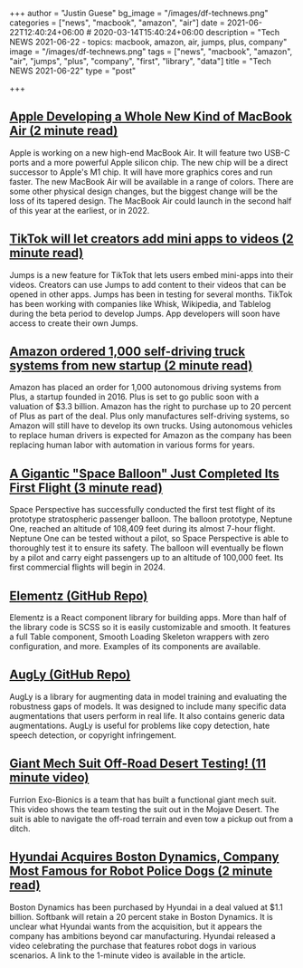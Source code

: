 +++
author = "Justin Guese"
bg_image = "/images/df-technews.png"
categories = ["news", "macbook", "amazon", "air"]
date = 2021-06-22T12:40:24+06:00 # 2020-03-14T15:40:24+06:00
description = "Tech NEWS 2021-06-22 - topics: macbook, amazon, air, jumps, plus, company"
image = "/images/df-technews.png"
tags = ["news", "macbook", "amazon", "air", "jumps", "plus", "company", "first", "library", "data"]
title = "Tech NEWS 2021-06-22"
type = "post"

+++

## [Apple Developing a Whole New Kind of MacBook Air (2 minute read)](https://www.macrumors.com/2021/06/21/apple-developing-a-whole-new-kind-of-macbook-air/)

Apple is working on a new high-end MacBook Air. It will feature two USB-C ports and a more powerful Apple silicon chip. The new chip will be a direct successor to Apple's M1 chip. It will have more graphics cores and run faster. The new MacBook Air will be available in a range of colors. There are some other physical design changes, but the biggest change will be the loss of its tapered design. The MacBook Air could launch in the second half of this year at the earliest, or in 2022.

## [TikTok will let creators add mini apps to videos (2 minute read)](https://www.theverge.com/2021/6/21/22543935/tiktok-jumps-video-apps-recipes-expanded-functionality-rollout)

Jumps is a new feature for TikTok that lets users embed mini-apps into their videos. Creators can use Jumps to add content to their videos that can be opened in other apps. Jumps has been in testing for several months. TikTok has been working with companies like Whisk, Wikipedia, and Tablelog during the beta period to develop Jumps. App developers will soon have access to create their own Jumps.

## [Amazon ordered 1,000 self-driving truck systems from new startup (2 minute read)](https://www.inputmag.com/tech/amazon-ordered-1000-self-driving-trucks-from-new-startup)

Amazon has placed an order for 1,000 autonomous driving systems from Plus, a startup founded in 2016. Plus is set to go public soon with a valuation of $3.3 billion. Amazon has the right to purchase up to 20 percent of Plus as part of the deal. Plus only manufactures self-driving systems, so Amazon will still have to develop its own trucks. Using autonomous vehicles to replace human drivers is expected for Amazon as the company has been replacing human labor with automation in various forms for years.

## [A Gigantic "Space Balloon" Just Completed Its First Flight (3 minute read)](https://interestingengineering.com/a-gigantic-space-balloon-just-completed-its-first-flight)

Space Perspective has successfully conducted the first test flight of its prototype stratospheric passenger balloon. The balloon prototype, Neptune One, reached an altitude of 108,409 feet during its almost 7-hour flight. Neptune One can be tested without a pilot, so Space Perspective is able to thoroughly test it to ensure its safety. The balloon will eventually be flown by a pilot and carry eight passengers up to an altitude of 100,000 feet. Its first commercial flights will begin in 2024.

## [Elementz (GitHub Repo)](https://github.com/elementz-ui/elementz)

Elementz is a React component library for building apps. More than half of the library code is SCSS so it is easily customizable and smooth. It features a full Table component, Smooth Loading Skeleton wrappers with zero configuration, and more. Examples of its components are available.

## [AugLy (GitHub Repo)](https://github.com/facebookresearch/AugLy)

AugLy is a library for augmenting data in model training and evaluating the robustness gaps of models. It was designed to include many specific data augmentations that users perform in real life. It also contains generic data augmentations. AugLy is useful for problems like copy detection, hate speech detection, or copyright infringement.

## [Giant Mech Suit Off-Road Desert Testing! (11 minute video)](https://www.youtube.com/watch?v=iKfnct-j_-c/1/0100017a3330cae7-a9eaf627-3cf7-4e04-805c-5b6d71631084-000000/bRO1fjvEAeCq-qBHaFRD7UXfjTg__tDwS_8K_1SrXHI=198)

Furrion Exo-Bionics is a team that has built a functional giant mech suit. This video shows the team testing the suit out in the Mojave Desert. The suit is able to navigate the off-road terrain and even tow a pickup out from a ditch.

## [Hyundai Acquires Boston Dynamics, Company Most Famous for Robot Police Dogs (2 minute read)](https://www.vice.com/en/article/bvz7bm/hyundai-acquires-boston-dynamics-company-most-famous-for-robot-police-dogs)

Boston Dynamics has been purchased by Hyundai in a deal valued at $1.1 billion. Softbank will retain a 20 percent stake in Boston Dynamics. It is unclear what Hyundai wants from the acquisition, but it appears the company has ambitions beyond car manufacturing. Hyundai released a video celebrating the purchase that features robot dogs in various scenarios. A link to the 1-minute video is available in the article.


